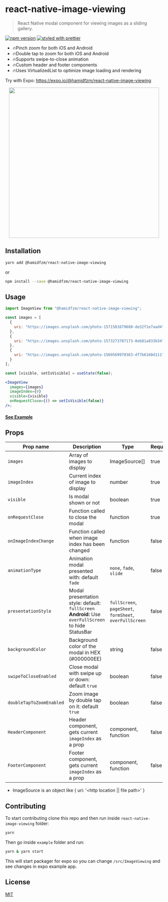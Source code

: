 # react-native-image-viewing

> React Native modal component for viewing images as a sliding gallery.

[![npm version](https://badge.fury.io/js/react-native-image-viewing.svg)](https://badge.fury.io/js/react-native-image-viewing)
[![styled with prettier](https://img.shields.io/badge/styled_with-prettier-ff69b4.svg)](https://github.com/prettier/prettier)

- 🔥Pinch zoom for both iOS and Android
- 🔥Double tap to zoom for both iOS and Android
- 🔥Supports swipe-to-close animation
- 🔥Custom header and footer components
- 🔥Uses VirtualizedList to optimize image loading and rendering

Try with Expo: https://expo.io/@hamidfzm/react-native-image-viewing

<p align="center">
  <img src="https://github.com/hamidfzm/react-native-image-viewing/blob/master/demo.gif?raw=true" height="480" />
</p>

## Installation

```bash
yarn add @hamidfzm/react-native-image-viewing
```

or

```bash
npm install --save @hamidfzm/react-native-image-viewing
```

## Usage

```jsx
import ImageView from "@hamidfzm/react-native-image-viewing";

const images = [
  {
    uri: "https://images.unsplash.com/photo-1571501679680-de32f1e7aad4"
  },
  {
    uri: "https://images.unsplash.com/photo-1573273787173-0eb81a833b34"
  },
  {
    uri: "https://images.unsplash.com/photo-1569569970363-df7b6160d111"
  }
];

const [visible, setIsVisible] = useState(false);

<ImageView
  images={images}
  imageIndex={0}
  visible={visible}
  onRequestClose={() => setIsVisible(false)}
/>;
```

#### [See Example](https://github.com/hamidfzm/react-native-image-viewing/blob/master/example/App.tsx#L62-L80)

## Props

| Prop name                | Description                                                                                         | Type                                                     | Required |
| ------------------------ | --------------------------------------------------------------------------------------------------- | -------------------------------------------------------- | -------- |
| `images`                 | Array of images to display                                                                          | ImageSource[]                                            | true     |
| `imageIndex`             | Current index of image to display                                                                   | number                                                   | true     |
| `visible`                | Is modal shown or not                                                                               | boolean                                                  | true     |
| `onRequestClose`         | Function called to close the modal                                                                  | function                                                 | true     |
| `onImageIndexChange`     | Function called when image index has been changed                                                   | function                                                 | false    |
| `animationType`          | Animation modal presented with: default `fade`                                                      | `none`, `fade`, `slide`                                  | false    |
| `presentationStyle`      | Modal presentation style: default: `fullScreen` **Android:** Use `overFullScreen` to hide StatusBar | `fullScreen`, `pageSheet`, `formSheet`, `overFullScreen` | false    |
| `backgroundColor`        | Background color of the modal in HEX (#000000EE)                                                    | string                                                   | false    |
| `swipeToCloseEnabled`    | Close modal with swipe up or down: default `true`                                                   | boolean                                                  | false    |
| `doubleTapToZoomEnabled` | Zoom image by double tap on it: default `true`                                                      | boolean                                                  | false    |
| `HeaderComponent`        | Header component, gets current `imageIndex` as a prop                                               | component, function                                      | false    |
| `FooterComponent`        | Footer component, gets current `imageIndex` as a prop                                               | component, function                                      | false    |

- ImageSource is an object like { uri: '<http location || file path>' }

## Contributing

To start contributing clone this repo and then run inside `react-native-image-viewing` folder:

```bash
yarn
```

Then go inside `example` folder and run:

```bash
yarn & yarn start
```

This will start packager for expo so you can change `/src/ImageViewing` and see changes in expo example app.

## License

[MIT](LICENSE)
